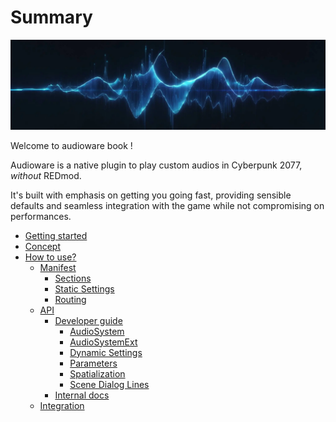 # Summary

![Cover image](./assets/cover.webp)

Welcome to audioware book !

Audioware is a native plugin to play custom audios in Cyberpunk 2077, *without* REDmod.

It's built with emphasis on getting you going fast, providing sensible defaults and seamless integration with the game while not compromising on performances.

- [Getting started](./GETTING-STARTED.md)
- [Concept](./CONCEPT.md)
- [How to use?](./HOWTO.md)
  - [Manifest](./MANIFEST.md)
    - [Sections](./SECTIONS.md)
    - [Static Settings](./SETTINGS.md)
    - [Routing](./ROUTING.md)
  - [API](./API.md)
    - [Developer guide](./GUIDE.md)
      - [AudioSystem](./AUDIO_SYSTEM.md)
      - [AudioSystemExt](./AUDIO_SYSTEM_EXT.md)
      - [Dynamic Settings](./AUDIO_SETTINGS_EXT.md)
      - [Parameters](./PARAMETERS.md)
      - [Spatialization](./SPATIALIZATION.md)
      - [Scene Dialog Lines](./SCENE_DIALOG_LINES.md)
    - [Internal docs](./DOCS.md)
  - [Integration](./INTEGRATION.md)
